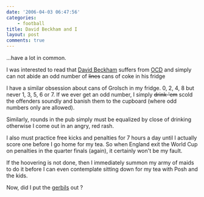 ```yaml
---
date: '2006-04-03 06:47:56'
categories:
    - football
title: David Beckham and I
layout: post
comments: true
---
```

...have a lot in common.

I was interested to read that
[David Beckham](http://www.ocdcentre.com/pages/articles.htm) suffers
from [OCD](http://en.wikipedia.org/wiki/OCD) and simply can not abide
an odd number of ~~lines~~ cans of coke in his fridge

I have a similar obsession about cans of Grolsch in my fridge. 0, 2, 4,
8 but never 1, 3, 5, 6 or 7. If we ever get an odd number, I simply
~~drink 'em~~ scold the offenders soundly and banish them to the
cupboard (where odd numbers only are allowed).

Similarly, rounds in the pub simply must be equalized by close of
drinking otherwise I come out in an angry, red rash.

I also must practice free kicks and penalties for 7 hours a day until I
actually score one before I go home for my tea. So when England exit the
World Cup on penalties in the quarter finals (again), it certainly won't
be my fault.

If the hoovering is not done, then I immediately summon my army of maids
to do it before I can even contemplate sitting down for my tea with Posh
and the kids.

Now, did I put the
[gerbils](http://www.nbrightside.com/blog/2006/03/21/a-narrow-escape/)
out ?
